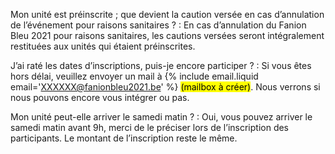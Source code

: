 Mon unité est préinscrite ; que devient la caution versée en cas d’annulation de l’événement pour raisons sanitaires ?
: En cas d’annulation du Fanion Bleu 2021 pour raisons sanitaires,
  les cautions versées seront intégralement restituées aux unités qui étaient préinscrites.

J’ai raté les dates d’inscriptions, puis-je encore participer ?
: Si vous êtes hors délai, veuillez envoyer un mail à {% include email.liquid email='XXXXXX@fanionbleu2021.be' %} <mark>(mailbox à créer)</mark>.
  Nous verrons si nous pouvons encore vous intégrer ou pas.

Mon unité peut-elle arriver le samedi matin ?
: Oui, vous pouvez arriver le samedi matin avant 9h, merci de le préciser lors de l’inscription des participants.
  Le montant de l’inscription reste le même.
